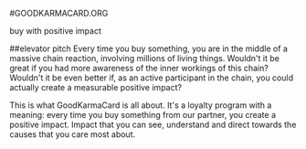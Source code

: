 #GOODKARMACARD.ORG

buy with positive impact

##elevator pitch
Every time you buy something, you are in the middle of a massive chain reaction, involving millions of living things.
Wouldn't it be great if you had more awareness of the inner workings of this chain?
Wouldn't it be even better if, as an active participant in the chain, you could actually create a measurable positive impact?

This is what GoodKarmaCard is all about. It's a loyalty program with a meaning: every time you buy something from our partner, you create a positive impact. Impact that you can see, understand and direct towards the causes that you care most about.
